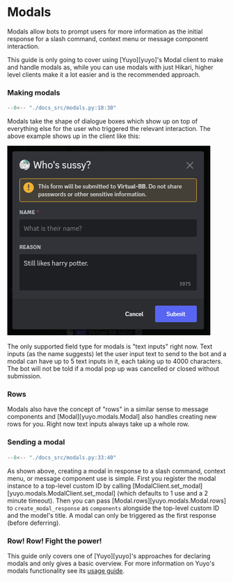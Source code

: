 # Modals

Modals allow bots to prompt users for more information as the initial response
for a slash command, context menu or message component interaction.

This guide is only going to cover using [Yuyo][yuyo]'s Modal client to make and
handle modals as, while you can use modals with just Hikari, higher level
clients make it a lot easier and is the recommended approach.

### Making modals

```py
--8<-- "./docs_src/modals.py:18:30"
```

Modals take the shape of dialogue boxes which show up on top of everything else
for the user who triggered the relevant interaction. The above example shows up
in the client like this:

![modal example](./images/modal_example.png)

The only supported field type for modals is "text inputs" right now. Text inputs
(as the name suggests) let the user input text to send to the bot and a modal
can have up to 5 text inputs in it, each taking up to 4000 characters.
The bot will not be told if a modal pop up was cancelled or closed without
submission.

### Rows

Modals also have the concept of "rows" in a similar sense to message components
and [Modal][yuyo.modals.Modal] also handles creating new rows for you.
Right now text inputs always take up a whole row.

### Sending a modal

```py
--8<-- "./docs_src/modals.py:33:40"
```

As shown above, creating a modal in response to a slash command, context menu,
or message component use is simple. First you register the modal instance to a
top-level custom ID by calling
[ModalClient.set_modal][yuyo.modals.ModalClient.set_modal] (which defaults to 1
use and a 2 minute timeout). Then you can pass
[Modal.rows][yuyo.modals.Modal.rows] to `create_modal_response` as `components`
alongside the top-level custom ID and the model's title. A modal can only be
triggered as the first response (before deferring).

### Row! Row! Fight the power!

This guide only covers one of [Yuyo][yuyo]'s approaches for declaring modals
and only gives a basic overview. For more information on Yuyo's modals
functionality see its [usage guide](https://yuyo.cursed.solutions/usage/modals).
